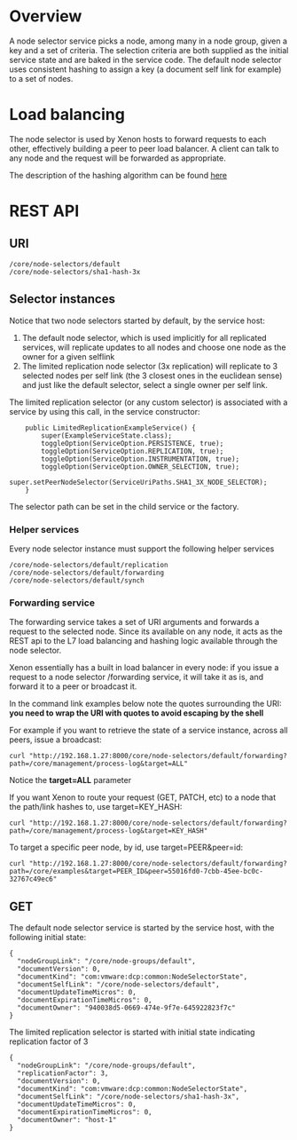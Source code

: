 # Overview

A node selector service picks a node, among many in a node group, given a key and a set of criteria. The selection criteria are both supplied as the initial service state and are baked in the service code. The default node selector uses consistent hashing to assign a key (a document self link for example) to a set of nodes.

# Load balancing
The node selector is used by Xenon hosts to forward requests to each other, effectively building a peer to peer load balancer. A client can talk to any node and the request will be forwarded as appropriate.

The description of the hashing algorithm can be found [here](./leaderElectionAndReplicationDesignPage#leader-owner-selection-view-progression-reconfiguration)

# REST API

## URI

```
/core/node-selectors/default
/core/node-selectors/sha1-hash-3x
```

## Selector instances

Notice that two node selectors started by default, by the service host:

 1. The default node selector, which is used implicitly for all replicated services, will replicate updates to all nodes and choose one node as the owner for a given selflink
 1. The limited replication node selector (3x replication) will replicate to 3 selected nodes per self link (the 3 closest ones in the euclidean sense) and just like the default selector, select a single owner per self link.

The limited replication selector (or any custom selector) is associated with a service by using this call, in the service constructor:

```
    public LimitedReplicationExampleService() {
        super(ExampleServiceState.class);
        toggleOption(ServiceOption.PERSISTENCE, true);
        toggleOption(ServiceOption.REPLICATION, true);
        toggleOption(ServiceOption.INSTRUMENTATION, true);
        toggleOption(ServiceOption.OWNER_SELECTION, true);
        super.setPeerNodeSelector(ServiceUriPaths.SHA1_3X_NODE_SELECTOR);
    }

```

The selector path can be set in the child service or the factory.

### Helper services

Every node selector instance must support the following helper services

```
/core/node-selectors/default/replication
/core/node-selectors/default/forwarding
/core/node-selectors/default/synch

```

### Forwarding service
The forwarding service takes a set of URI arguments and forwards a request to the selected node. Since its available on any node, it acts as the REST api to the L7 load balancing and hashing logic available through the node selector.

Xenon essentially has a built in load balancer in every node: if you issue a request to a node selector /forwarding service, it will take it as is, and forward it to a peer or broadcast it.

In the command link examples below note the quotes surrounding the URI: **you need to wrap the URI with quotes to avoid escaping by the shell**

For example if you want to retrieve the state of a service instance, across all peers, issue a broadcast:

```
curl "http://192.168.1.27:8000/core/node-selectors/default/forwarding?path=/core/management/process-log&target=ALL"
```
Notice the **target=ALL** parameter

If you want Xenon to route your request (GET, PATCH, etc) to a node that the path/link hashes to, use target=KEY_HASH:
```
curl "http://192.168.1.27:8000/core/node-selectors/default/forwarding?path=/core/management/process-log&target=KEY_HASH"
```

To target a specific peer node, by id, use target=PEER&peer=id:
```
curl "http://192.168.1.27:8000/core/node-selectors/default/forwarding?path=/core/examples&target=PEER_ID&peer=55016fd0-7cbb-45ee-bc0c-32767c49ec6"
```

## GET

The default node selector service is started by the service host, with the following initial state:

```
{
  "nodeGroupLink": "/core/node-groups/default",
  "documentVersion": 0,
  "documentKind": "com:vmware:dcp:common:NodeSelectorState",
  "documentSelfLink": "/core/node-selectors/default",
  "documentUpdateTimeMicros": 0,
  "documentExpirationTimeMicros": 0,
  "documentOwner": "940038d5-0669-474e-9f7e-645922823f7c"
}
```

The limited replication selector is started with initial state indicating replication factor of 3

```
{
  "nodeGroupLink": "/core/node-groups/default",
  "replicationFactor": 3,
  "documentVersion": 0,
  "documentKind": "com:vmware:dcp:common:NodeSelectorState",
  "documentSelfLink": "/core/node-selectors/sha1-hash-3x",
  "documentUpdateTimeMicros": 0,
  "documentExpirationTimeMicros": 0,
  "documentOwner": "host-1"
}
```
